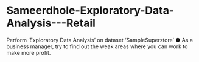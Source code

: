 # Sameerdhole-Exploratory-Data-Analysis---Retail
Perform ‘Exploratory Data Analysis’ on dataset ‘SampleSuperstore’ ● As a business manager, try to find out the weak areas where you can work to make more profit.
